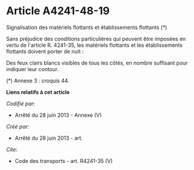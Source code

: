 # Article A4241-48-19

Signalisation des matériels flottants et établissements flottants (*) 

Sans préjudice des conditions particulières qui peuvent être imposées en vertu de l'article R. 4241-35, les matériels
flottants et les établissements flottants doivent porter de nuit : 

Des feux clairs blancs visibles de tous les côtés, en nombre suffisant pour indiquer leur contour. 

(*) Annexe 3 : croquis 44.

**Liens relatifs à cet article**

_Codifié par_:

  - Arrêté du 28 juin 2013 -  Annexe (V)

_Créé par_:

  - Arrêté du 28 juin 2013 - art.

_Cite_:

  - Code des transports - art. R4241-35 (V)

